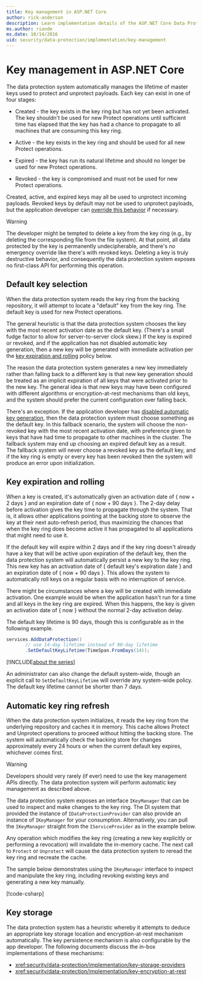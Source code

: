 ```yaml
---
title: Key management in ASP.NET Core
author: rick-anderson
description: Learn implementation details of the ASP.NET Core Data Protection key management APIs.
ms.author: riande
ms.date: 10/14/2016
uid: security/data-protection/implementation/key-management
---
```

# Key management in ASP.NET Core

<a name="data-protection-implementation-key-management"></a>

The data protection system automatically manages the lifetime of master keys used to protect and unprotect payloads. Each key can exist in one of four stages:

* Created - the key exists in the key ring but has not yet been activated. The key shouldn't be used for new Protect operations until sufficient time has elapsed that the key has had a chance to propagate to all machines that are consuming this key ring.

* Active - the key exists in the key ring and should be used for all new Protect operations.

* Expired - the key has run its natural lifetime and should no longer be used for new Protect operations.

* Revoked - the key is compromised and must not be used for new Protect operations.

Created, active, and expired keys may all be used to unprotect incoming payloads. Revoked keys by default may not be used to unprotect payloads, but the application developer can [override this behavior](xref:security/data-protection/consumer-apis/dangerous-unprotect#data-protection-consumer-apis-dangerous-unprotect) if necessary.

>[!WARNING]
> The developer might be tempted to delete a key from the key ring (e.g., by deleting the corresponding file from the file system). At that point, all data protected by the key is permanently undecipherable, and there's no emergency override like there's with revoked keys. Deleting a key is truly destructive behavior, and consequently the data protection system exposes no first-class API for performing this operation.

## Default key selection

When the data protection system reads the key ring from the backing repository, it will attempt to locate a "default" key from the key ring. The default key is used for new Protect operations.

The general heuristic is that the data protection system chooses the key with the most recent activation date as the default key. (There's a small fudge factor to allow for server-to-server clock skew.) If the key is expired or revoked, and if the application has not disabled automatic key generation, then a new key will be generated with immediate activation per the [key expiration and rolling](xref:security/data-protection/implementation/key-management#data-protection-implementation-key-management-expiration) policy below.

The reason the data protection system generates a new key immediately rather than falling back to a different key is that new key generation should be treated as an implicit expiration of all keys that were activated prior to the new key. The general idea is that new keys may have been configured with different algorithms or encryption-at-rest mechanisms than old keys, and the system should prefer the current configuration over falling back.

There's an exception. If the application developer has [disabled automatic key generation](xref:security/data-protection/configuration/overview#disableautomatickeygeneration), then the data protection system must choose something as the default key. In this fallback scenario, the system will choose the non-revoked key with the most recent activation date, with preference given to keys that have had time to propagate to other machines in the cluster. The fallback system may end up choosing an expired default key as a result. The fallback system will never choose a revoked key as the default key, and if the key ring is empty or every key has been revoked then the system will produce an error upon initialization.

<a name="data-protection-implementation-key-management-expiration"></a>

## Key expiration and rolling

When a key is created, it's automatically given an activation date of { now + 2 days } and an expiration date of { now + 90 days }. The 2-day delay before activation gives the key time to propagate through the system. That is, it allows other applications pointing at the backing store to observe the key at their next auto-refresh period, thus maximizing the chances that when the key ring does become active it has propagated to all applications that might need to use it.

If the default key will expire within 2 days and if the key ring doesn't already have a key that will be active upon expiration of the default key, then the data protection system will automatically persist a new key to the key ring. This new key has an activation date of { default key's expiration date } and an expiration date of { now + 90 days }. This allows the system to automatically roll keys on a regular basis with no interruption of service.

There might be circumstances where a key will be created with immediate activation. One example would be when the application hasn't run for a time and all keys in the key ring are expired. When this happens, the key is given an activation date of { now } without the normal 2-day activation delay.

The default key lifetime is 90 days, though this is configurable as in the following example.

```csharp
services.AddDataProtection()
       // use 14-day lifetime instead of 90-day lifetime
       .SetDefaultKeyLifetime(TimeSpan.FromDays(14));
```

[!INCLUDE[about the series](~/includes/code-comments-loc.md)]

An administrator can also change the default system-wide, though an explicit call to `SetDefaultKeyLifetime` will override any system-wide policy. The default key lifetime cannot be shorter than 7 days.

## Automatic key ring refresh

When the data protection system initializes, it reads the key ring from the underlying repository and caches it in memory. This cache allows Protect and Unprotect operations to proceed without hitting the backing store. The system will automatically check the backing store for changes approximately every 24 hours or when the current default key expires, whichever comes first.

>[!WARNING]
> Developers should very rarely (if ever) need to use the key management APIs directly. The data protection system will perform automatic key management as described above.

The data protection system exposes an interface `IKeyManager` that can be used to inspect and make changes to the key ring. The DI system that provided the instance of `IDataProtectionProvider` can also provide an instance of `IKeyManager` for your consumption. Alternatively, you can pull the `IKeyManager` straight from the `IServiceProvider` as in the example below.

Any operation which modifies the key ring (creating a new key explicitly or performing a revocation) will invalidate the in-memory cache. The next call to `Protect` or `Unprotect` will cause the data protection system to reread the key ring and recreate the cache.

The sample below demonstrates using the `IKeyManager` interface to inspect and manipulate the key ring, including revoking existing keys and generating a new key manually.

[!code-csharp[](key-management/samples/key-management.cs)]

## Key storage

The data protection system has a heuristic whereby it attempts to deduce an appropriate key storage location and encryption-at-rest mechanism automatically. The key persistence mechanism is also configurable by the app developer. The following documents discuss the in-box implementations of these mechanisms:

* <xref:security/data-protection/implementation/key-storage-providers>
* <xref:security/data-protection/implementation/key-encryption-at-rest>
